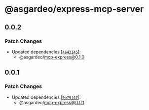 # @asgardeo/express-mcp-server

## 0.0.2

### Patch Changes

- Updated dependencies
  [[`4e43145`](https://github.com/asgardeo/asgardeo-mcp-node/commit/4e43145d23e72592367052c7dd8d0e2118fecee4)]:
  - @asgardeo/mcp-express@0.1.0

## 0.0.1

### Patch Changes

- Updated dependencies
  [[`9e79f47`](https://github.com/asgardeo/asgardeo-mcp-node/commit/9e79f4720bae347860a358101b4726e3520a450a)]:
  - @asgardeo/mcp-express@0.0.1
